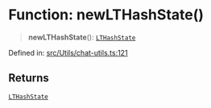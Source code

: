 # Function: newLTHashState()

> **newLTHashState**(): [`LTHashState`](../type-aliases/LTHashState.md)

Defined in: [src/Utils/chat-utils.ts:121](https://github.com/Fokusdotid/Baileys/blob/039f28db78950e3bac7c407f144ea390dcdf207d/src/Utils/chat-utils.ts#L121)

## Returns

[`LTHashState`](../type-aliases/LTHashState.md)
